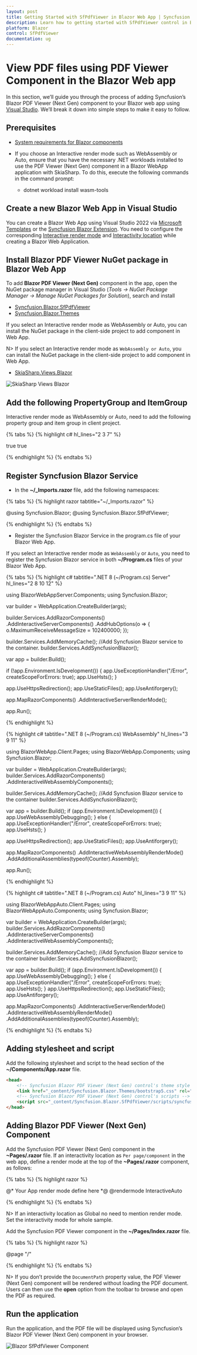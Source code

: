 ```yaml
---
layout: post
title: Getting Started with SfPdfViewer in Blazor Web App | Syncfusion
description: Learn how to getting started with SfPdfViewer control in Blazor Web application. You can view and comment on PDFs in ease and also can fill fields. 
platform: Blazor
control: SfPdfViewer
documentation: ug
---
```


# View PDF files using PDF Viewer Component in the Blazor Web app

In this section, we’ll guide you through the process of adding Syncfusion’s Blazor PDF Viewer (Next Gen) component to your Blazor web app using [Visual Studio](https://visualstudio.microsoft.com/vs/). We’ll break it down into simple steps to make it easy to follow.

## Prerequisites

* [System requirements for Blazor components](https://blazor.syncfusion.com/documentation/system-requirements)

* If you choose an Interactive render mode such as WebAssembly or Auto, ensure that you have the necessary .NET workloads installed to use the PDF Viewer (Next Gen) component in a Blazor WebApp application with SkiaSharp. To do this, execute the following commands in the command prompt:
    * dotnet workload install wasm-tools

## Create a new Blazor Web App in Visual Studio

You can create a Blazor Web App using Visual Studio 2022 via [Microsoft Templates](https://learn.microsoft.com/en-us/aspnet/core/blazor/tooling?view=aspnetcore-8.0&pivots=windows) or the [Syncfusion Blazor Extension](https://blazor.syncfusion.com/documentation/visual-studio-integration/template-studio).
You need to configure the corresponding [Interactive render mode](https://learn.microsoft.com/en-us/aspnet/core/blazor/components/render-modes?view=aspnetcore-8.0#render-modes) and [Interactivity location](https://learn.microsoft.com/en-us/aspnet/core/blazor/tooling?view=aspnetcore-8.0&pivots=windows) while creating a Blazor Web Application. 

## Install Blazor PDF Viewer NuGet package in Blazor Web App

To add **Blazor PDF Viewer (Next Gen)** component in the app, open the NuGet package manager in Visual Studio (*Tools → NuGet Package Manager → Manage NuGet Packages for Solution*), search and install

* [Syncfusion.Blazor.SfPdfViewer](https://www.nuget.org/packages/Syncfusion.Blazor.SfPdfViewer) 
* [Syncfusion.Blazor.Themes](https://www.nuget.org/packages/Syncfusion.Blazor.Themes)

If you select an Interactive render mode as WebAssembly or Auto, you can install the NuGet package in the client-side project to add component in Web App.

N> If you select an Interactive render mode as `WebAssembly or Auto`, you can install the NuGet package in the client-side project to add component in Web App.
* [SkiaSharp.Views.Blazor](https://www.nuget.org/packages/SkiaSharp.Views.Blazor)

![SkiaSharp Views Blazor](GettingStarted_images/skia-sharp-image.png)

## Add the following PropertyGroup and ItemGroup

Interactive render mode as WebAssembly or Auto, need to add the following property group and item group in client project.

{% tabs %}
{% highlight c# hl_lines="2 3 7" %}

<PropertyGroup>
	<WasmNativeStrip>true</WasmNativeStrip>
	<WasmBuildNative>true</WasmBuildNative>
</PropertyGroup>

<ItemGroup>
    <NativeFileReference Include="$(SkiaSharpStaticLibraryPath)\2.0.23\*.a" />
</ItemGroup>

{% endhighlight %}
{% endtabs %}

## Register Syncfusion Blazor Service

* In the **~/_Imports.razor** file, add the following namespaces:

{% tabs %}
{% highlight razor tabtitle="~/_Imports.razor" %}

@using Syncfusion.Blazor;
@using Syncfusion.Blazor.SfPdfViewer;

{% endhighlight %}
{% endtabs %}

* Register the Syncfusion Blazor Service in the program.cs file of your Blazor Web App.

If you select an Interactive render mode as `WebAssembly` or `Auto`, you need to register the Syncfusion Blazor service in both **~/Program.cs** files of your Blazor Web App.

{% tabs %}
{% highlight c# tabtitle=".NET 8 (~/Program.cs) Server" hl_lines="2 8 10 12" %}

using BlazorWebAppServer.Components;
using Syncfusion.Blazor;

var builder = WebApplication.CreateBuilder(args);

builder.Services.AddRazorComponents() 
        .AddInteractiveServerComponents()
        .AddHubOptions(o => { o.MaximumReceiveMessageSize = 102400000; });

builder.Services.AddMemoryCache();
//Add Syncfusion Blazor service to the container.
builder.Services.AddSyncfusionBlazor();

var app = builder.Build();

if (!app.Environment.IsDevelopment())
{
    app.UseExceptionHandler("/Error", createScopeForErrors: true);
    app.UseHsts();
}

app.UseHttpsRedirection();
app.UseStaticFiles();
app.UseAntiforgery();

app.MapRazorComponents<App>()
    .AddInteractiveServerRenderMode();

app.Run();

{% endhighlight %}

{% highlight c# tabtitle=".NET 8 (~/Program.cs) WebAssembly" hl_lines="3 9 11" %}

using BlazorWebApp.Client.Pages;
using BlazorWebApp.Components;
using Syncfusion.Blazor;

var builder = WebApplication.CreateBuilder(args);
builder.Services.AddRazorComponents()
.AddInteractiveWebAssemblyComponents();

builder.Services.AddMemoryCache();
//Add Syncfusion Blazor service to the container
builder.Services.AddSyncfusionBlazor();

var app = builder.Build();
if (app.Environment.IsDevelopment())
{
app.UseWebAssemblyDebugging();
}
else
{
app.UseExceptionHandler("/Error", createScopeForErrors: true);
    app.UseHsts();
}

app.UseHttpsRedirection();
app.UseStaticFiles();
app.UseAntiforgery();

app.MapRazorComponents<App>()
    .AddInteractiveWebAssemblyRenderMode()
    .AddAdditionalAssemblies(typeof(Counter).Assembly);

app.Run();

{% endhighlight %}

{% highlight c# tabtitle=".NET 8 (~/Program.cs) Auto" hl_lines="3 9 11" %}

using BlazorWebAppAuto.Client.Pages;
using BlazorWebAppAuto.Components;
using Syncfusion.Blazor;

var builder = WebApplication.CreateBuilder(args);
builder.Services.AddRazorComponents()
.AddInteractiveServerComponents() .AddInteractiveWebAssemblyComponents();

builder.Services.AddMemoryCache();
//Add Syncfusion Blazor service to the container
builder.Services.AddSyncfusionBlazor();

var app = builder.Build();
if (app.Environment.IsDevelopment())
{
app.UseWebAssemblyDebugging();
}
else
{ app.UseExceptionHandler("/Error", createScopeForErrors: true);
    app.UseHsts();
}
app.UseHttpsRedirection();
app.UseStaticFiles();
app.UseAntiforgery();

app.MapRazorComponents<App>()
.AddInteractiveServerRenderMode() .AddInteractiveWebAssemblyRenderMode()
    .AddAdditionalAssemblies(typeof(Counter).Assembly);

{% endhighlight %}
{% endtabs %}

## Adding stylesheet and script

Add the following stylesheet and script to the head section of the **~/Components/App.razor** file.

```html
<head>
    <!-- Syncfusion Blazor PDF Viewer (Next Gen) control's theme style sheet -->
    <link href="_content/Syncfusion.Blazor.Themes/bootstrap5.css" rel="stylesheet" />
    <!-- Syncfusion Blazor PDF Viewer (Next Gen) control's scripts -->
    <script src="_content/Syncfusion.Blazor.SfPdfViewer/scripts/syncfusion-blazor-sfpdfviewer.min.js" type="text/javascript"></script>
</head>
```

## Adding Blazor PDF Viewer (Next Gen) Component

Add the Syncfusion PDF Viewer (Next Gen) component in the **~Pages/.razor** file. If an interactivity location as `Per page/component` in the web app, define a render mode at the top of the **~Pages/.razor** component, as follows:

{% tabs %}
{% highlight razor %}

@* Your App render mode define here *@
@rendermode InteractiveAuto

{% endhighlight %}
{% endtabs %}

N> If an interactivity location as Global no need to mention render mode. Set the interactivity mode for whole sample.

Add the Syncfusion PDF Viewer component in the **~/Pages/Index.razor** file.

{% tabs %}
{% highlight razor %}

@page "/"
<SfPdfViewer2 DocumentPath="https://cdn.syncfusion.com/content/pdf/pdf-succinctly.pdf"
              Height="100%"
              Width="100%">
</SfPdfViewer2>

{% endhighlight %}
{% endtabs %}

N> If you don’t provide the `DocumentPath` property value, the PDF Viewer (Next Gen) component will be rendered without loading the PDF document. Users can then use the **open** option from the toolbar to browse and open the PDF as required.

## Run the application

Run the application, and the PDF file will be displayed using Syncfusion’s Blazor PDF Viewer (Next Gen) component in your browser.

![Blazor SfPdfViewer Component](GettingStarted_images/blazor-pdfviewer.png)